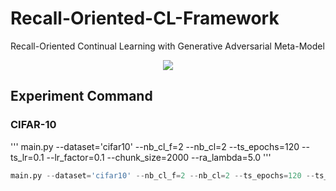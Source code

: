 # Recall-Oriented-CL-Framework
Recall-Oriented Continual Learning with Generative Adversarial Meta-Model
<p align="center">
  <img src="https://github.com/haneol0415/recall-oriented-cl-framework/assets/61872888/f547bb26-916b-4cf9-98ca-0ff1ba83d229">
</p>

## Experiment Command
### CIFAR-10
'''
main.py --dataset='cifar10' --nb_cl_f=2 --nb_cl=2 --ts_epochs=120 --ts_lr=0.1  --lr_factor=0.1 --chunk_size=2000 --ra_lambda=5.0
'''

```python
main.py --dataset='cifar10' --nb_cl_f=2 --nb_cl=2 --ts_epochs=120 --ts_lr=0.1  --lr_factor=0.1 --chunk_size=2000 --ra_lambda=5.0
```

